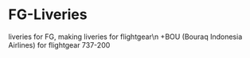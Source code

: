 # FG-Liveries
liveries for FG,
making liveries for flightgear\n +BOU (Bouraq Indonesia Airlines) for flightgear 737-200
